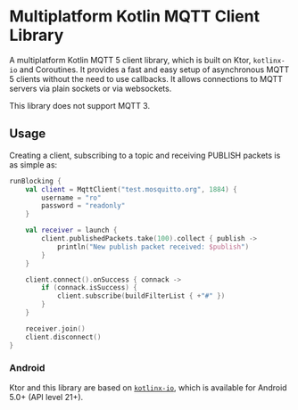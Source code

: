 # Multiplatform Kotlin MQTT Client Library

A multiplatform Kotlin MQTT 5 client library, which is built on Ktor, `kotlinx-io` and Coroutines. It
provides a fast and easy setup of asynchronous MQTT 5 clients without the need to use callbacks. It
allows connections to MQTT servers via plain sockets or via websockets.

This library does not support MQTT 3.

## Usage

Creating a client, subscribing to a topic and receiving PUBLISH packets is as simple as:

```kotlin
runBlocking {
    val client = MqttClient("test.mosquitto.org", 1884) {
        username = "ro"
        password = "readonly"
    }

    val receiver = launch {
        client.publishedPackets.take(100).collect { publish ->
            println("New publish packet received: $publish")
        }
    }

    client.connect().onSuccess { connack ->
        if (connack.isSuccess) {
            client.subscribe(buildFilterList { +"#" })
        }
    }

    receiver.join()
    client.disconnect()
}
```

### Android

Ktor and this library are based on [`kotlinx-io`](https://github.com/Kotlin/kotlinx-io/), which is
available for Android 5.0+ (API level 21+).